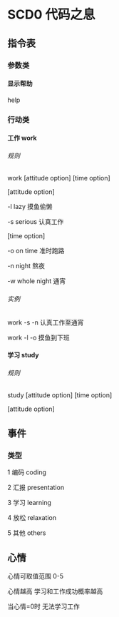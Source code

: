 # SCD0 代码之息

## 指令表

### 参数类

#### 显示帮助

help

### 行动类

#### 工作 work

###### 规则

work [attitude option] [time option]

[attitude option]

-l lazy 摸鱼偷懒

-s serious 认真工作

[time option]

-o on time 准时跑路

-n night 熬夜

-w whole night 通宵

###### 实例

work -s -n 认真工作至通宵

work -l -o 摸鱼到下班

#### 学习 study

###### 规则

study [attitude option] [time option]

[attitude option]


## 事件

### 类型

1 编码 coding

2 汇报 presentation

3 学习 learning

4 放松 relaxation

5 其他 others


## 心情

心情可取值范围 0-5

心情越高 学习和工作成功概率越高

当心情=0时 无法学习工作
